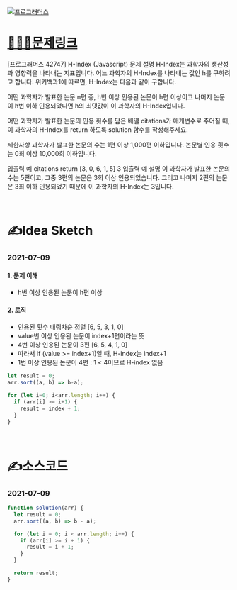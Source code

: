 [![프로그래머스](../프로그래머스표지.jpg)](https://programmers.co.kr/learn/courses/30/lessons/42747)
# [👩🏻‍💻문제링크](https://programmers.co.kr/learn/courses/30/lessons/42747)

[프로그래머스 42747] H-Index (Javascript)
문제 설명
H-Index는 과학자의 생산성과 영향력을 나타내는 지표입니다. 어느 과학자의 H-Index를 나타내는 값인 h를 구하려고 합니다. 위키백과1에 따르면, H-Index는 다음과 같이 구합니다.

어떤 과학자가 발표한 논문 n편 중, h번 이상 인용된 논문이 h편 이상이고 나머지 논문이 h번 이하 인용되었다면 h의 최댓값이 이 과학자의 H-Index입니다.

어떤 과학자가 발표한 논문의 인용 횟수를 담은 배열 citations가 매개변수로 주어질 때, 이 과학자의 H-Index를 return 하도록 solution 함수를 작성해주세요.

제한사항
과학자가 발표한 논문의 수는 1편 이상 1,000편 이하입니다.
논문별 인용 횟수는 0회 이상 10,000회 이하입니다.

입출력 예
citations	return
[3, 0, 6, 1, 5]	3
입출력 예 설명
이 과학자가 발표한 논문의 수는 5편이고, 그중 3편의 논문은 3회 이상 인용되었습니다. 그리고 나머지 2편의 논문은 3회 이하 인용되었기 때문에 이 과학자의 H-Index는 3입니다.

<br>

# ✍️Idea Sketch

### **2021-07-09**

#### 1. 문제 이해
- h번 이상 인용된 논문이 h편 이상

#### 2. 로직
- 인용된 횟수 내림차순 정렬 [6, 5, 3, 1, 0]
- value번 이상 인용된 논문이 index+1편이라는 뜻
- 4번 이상 인용된 논문이 3편 [6, 5, 4, 1, 0]
- 따라서 if (value >= index+1)일 때, H-index는 index+1
- 1번 이상 인용된 논문이 4편 : 1 < 4이므로 H-index 없음

```javascript
let result = 0;
arr.sort((a, b) => b-a);

for (let i=0; i<arr.length; i++) {
  if (arr[i] >= i+1) {
    result = index + 1;
  }
}
```

<br>

# ✍️소스코드

### **2021-07-09**

```javascript
function solution(arr) {
  let result = 0;
  arr.sort((a, b) => b - a);

  for (let i = 0; i < arr.length; i++) {
    if (arr[i] >= i + 1) {
      result = i + 1;
    }
  }

  return result;
}
```
